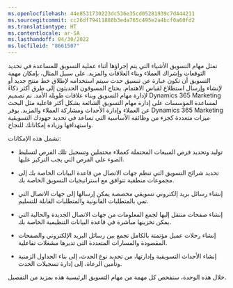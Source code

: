 ```yaml
---
ms.openlocfilehash: 44e8531730223dc536e35cd05281939c7d444211
ms.sourcegitcommit: cc26df79411888b3eda765c495e2a4bcf0a60fd2
ms.translationtype: HT
ms.contentlocale: ar-SA
ms.lasthandoff: 04/30/2022
ms.locfileid: "8661507"
---
```

تمثل مهام التسويق الأشياء التي يتم إجراؤها أثناء عملية التسويق للمساعدة في تحديد التوقعات وإشراك العملاء وبناء العلاقات والمزيد. على سبيل المثال، بإمكان مهمة التسويق أن تكون عبارة عن تنسيق حدث سيتم استخدامه لإطلاق خط منتج جديد أو لإنشاء وإرسال استطلاع لقياس الاهتمام. يحتاج المسوقون الحديثون إلى طرق أكثر ذكاءً لإدارة مهام التسويق وبناء علاقات طويلة الأمد. تم تصميم Dynamics 365 Marketing لمساعدة المؤسسات على إدارة مهام التسويق الشائعة بشكل أكثر فاعلية مثل البحث عن العملاء وإدارة الأحداث ومشاركة العملاء والمزيد. يوفر Dynamics 365 Marketing ميزات متعددة كجزء من وظائفه الأساسية التي تساعد في تحديد جهودك التسويقية واستهدافها وزيادة إمكاناتك للنجاح. 

تشمل هذه الإمكانات:

- توليد وتحديد فرص المبيعات المحتملة كعملاء محتملين وتسجيل تلك الفرص لتسليط الضوء على الفرص التي يجب التركيز عليها. 

- تحديد شرائح التسويق التي تنظم جهات الاتصال من قاعدة البيانات الخاصة بك إلى مجموعات منطقية تتوافق مع استراتيجيات التسويق الخاصة بك.

- إنشاء رسائل بريد إلكتروني تسويقي مخصصة يمكن إرسالها إلى جهات الاتصال التي تفي بالمتطلبات القانونية والمتطلبات القابلة للتسليم.

- إنشاء صفحات منتقل إليها لجمع المعلومات من جهات الاتصال الجديدة والحالية التي يمكن تخزينها مباشرة في قاعدة البيانات التنظيمية الخاصة بك.

- إنشاء رحلات عميل مؤتمتة بالكامل تجمع بين رسائل البريد الإلكتروني والصفحات المقصودة والمسارات المتعددة التي تديرها مشغلات تفاعلية.

- إنشاء الأحداث التسويقية وإدارتها، من تحديد نوع الحدث، إلى بناء الجداول الزمنية وتأمين الرعاة، إلى إدارة تسجيلات الحدث. 

خلال هذه الوحدة، سنفحص كل مهمة من مهام التسويق الرئيسية هذه بمزيد من التفصيل. 
